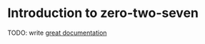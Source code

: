 # Introduction to zero-two-seven

TODO: write [great documentation](http://jacobian.org/writing/what-to-write/)
